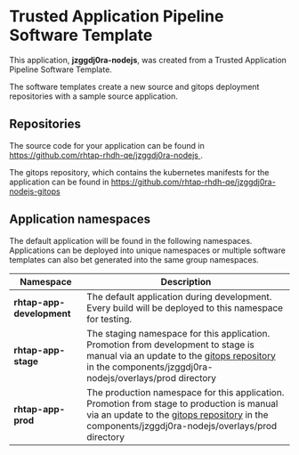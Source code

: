 # Trusted Application Pipeline Software Template

This application, **jzggdj0ra-nodejs**, was created from a Trusted Application Pipeline Software Template.

The software templates create a new source and gitops deployment repositories with a sample source application. 

## Repositories

The source code for your application can be found in [https://github.com/rhtap-rhdh-qe/jzggdj0ra-nodejs ](https://github.com/rhtap-rhdh-qe/jzggdj0ra-nodejs ).
 
The gitops repository, which contains the kubernetes manifests for the application can be found in 
[https://github.com/rhtap-rhdh-qe/jzggdj0ra-nodejs-gitops ](https://github.com/rhtap-rhdh-qe/jzggdj0ra-nodejs-gitops ) 

## Application namespaces 

The default application will be found in the following namespaces. Applications can be deployed into unique namespaces or multiple software templates can also bet generated into the same group namespaces.  

|  Namespace   |  Description   |  
| -------- | -------- |   
| **rhtap-app-development** | The default application during development. Every build will be deployed to this namespace for testing. | 
| **rhtap-app-stage** | The staging namespace for this application. Promotion from development to stage is manual via an update to the [gitops repository](https://github.com/rhtap-rhdh-qe/jzggdj0ra-nodejs-gitops ) in the components/jzggdj0ra-nodejs/overlays/prod directory |  
| **rhtap-app-prod** | The production namespace for this application. Promotion from stage to production is manual via an update to the [gitops repository](https://github.com/rhtap-rhdh-qe/jzggdj0ra-nodejs-gitops ) in the components/jzggdj0ra-nodejs/overlays/prod directory | 